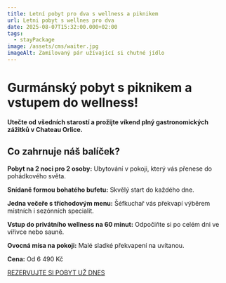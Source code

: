 ```yaml
---
title: Letní pobyt pro dva s wellness a piknikem
url: Letni pobyt s wellnes pro dva
date: 2025-08-07T15:32:00.000+02:00
tags:
  - stayPackage
image: /assets/cms/waiter.jpg
imageAlt: Zamilovaný pár užívající si chutné jídlo
---
```

# [](https://www.tvrzorlice.cz/rezervace/#balicky)Gurmánský pobyt s piknikem a vstupem do wellness!

**Utečte od všedních starostí a prožijte víkend plný gastronomických zážitků v Chateau Orlice.**

## Co zahrnuje náš balíček?

**Pobyt na 2 noci pro 2 osoby:** Ubytování v pokoji, který vás přenese do pohádkového světa.

**Snídaně formou bohatého bufetu:** Skvělý start do každého dne.

**Jedna večeře s tříchodovým menu:** Šéfkuchař vás překvapí výběrem místních i sezónních specialit.

**Vstup do privátního wellness na 60 minut:** Odpočiňte si po celém dni ve vířivce nebo sauně.

**Ovocná mísa na pokoji:** Malé sladké překvapení na uvítanou.

**Cena:** Od 6 490 Kč

[REZERVUJTE SI POBYT UŽ DNES](https://www.tvrzorlice.cz/rezervace/#balicky)
